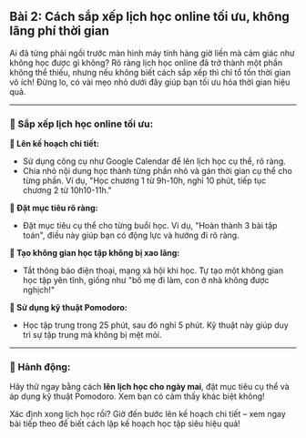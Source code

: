 ## Bài 2: Cách sắp xếp lịch học online tối ưu, không lãng phí thời gian  

Ai đã từng phải ngồi trước màn hình máy tính hàng giờ liền mà cảm giác như không học được gì không? Rõ ràng lịch học online đã trở thành một phần không thể thiếu, nhưng nếu không biết cách sắp xếp thì chỉ tổ tốn thời gian vô ích! Đừng lo, có vài mẹo nhỏ dưới đây giúp bạn tối ưu hóa thời gian hiệu quả.

---

### 📌 Sắp xếp lịch học online tối ưu:

**🔹 Lên kế hoạch chi tiết:**
- Sử dụng công cụ như Google Calendar để lên lịch học cụ thể, rõ ràng. 
- Chia nhỏ nội dung học thành từng phần nhỏ và gán thời gian cụ thể cho từng phần. Ví dụ, "Học chương 1 từ 9h-10h, nghỉ 10 phút, tiếp tục chương 2 từ 10h10-11h."

**🔹 Đặt mục tiêu rõ ràng:**
- Đặt mục tiêu cụ thể cho từng buổi học. Ví dụ, "Hoàn thành 3 bài tập toán", điều này giúp bạn có động lực và hướng đi rõ ràng.

**🔹 Tạo không gian học tập không bị xao lãng:**
- Tắt thông báo điện thoại, mạng xã hội khi học. Tự tạo một không gian học tập yên tĩnh, giống như "bố mẹ đi làm, con ở nhà không được nghịch!"

**🔹 Sử dụng kỹ thuật Pomodoro:**
- Học tập trung trong 25 phút, sau đó nghỉ 5 phút. Kỹ thuật này giúp duy trì sự tập trung mà không bị mệt mỏi.

---

### 🚀 Hành động:

Hãy thử ngay bằng cách **lên lịch học cho ngày mai**, đặt mục tiêu cụ thể và áp dụng kỹ thuật Pomodoro. Xem bạn có cảm thấy khác biệt không!

Xác định xong lịch học rồi? Giờ đến bước lên kế hoạch chi tiết – xem ngay bài tiếp theo để biết cách lập kế hoạch học tập siêu hiệu quả!
